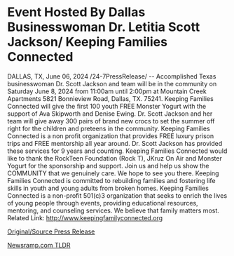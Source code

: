 # Event Hosted By Dallas Businesswoman Dr. Letitia Scott Jackson/ Keeping Families Connected

DALLAS, TX, June 06, 2024 /24-7PressRelease/ -- Accomplished Texas businesswoman Dr. Scott Jackson and team will be in the community on Saturday June 8, 2024 from 11:00am until 2:00pm at Mountain Creek Apartments 5821 Bonnieview Road, Dallas, TX. 75241.   Keeping Families Connected will give the first 100 youth FREE Monster Yogurt with the support of Ava Skipworth and Denise Ewing.   Dr. Scott Jackson and her team will give away 300 pairs of brand new crocs to set the summer off right for the children and preteens in the community.   Keeping Families Connected is a non profit organization that provides FREE luxury prison trips and FREE mentorship all year around.  Dr. Scott Jackson has provided these services for 9 years and counting.   Keeping Families Connected would like to thank the RockTeen Foundation (Rock T), JKruz On Air and Monster Yogurt for the sponsorship and support.   Join us and help us show the COMMUNITY that we genuinely care.   We hope to see you there.  Keeping Families Connected is committed to rebuilding families and fostering life skills in youth and young adults from broken homes.   Keeping Families Connected is a non-profit 501(c)3 organization that seeks to enrich the lives of young people through events, providing educational resources, mentoring, and counseling services. We believe that family matters most.  Related Link: http://www.keepingfamilyconnected.org 

[Original/Source Press Release](https://www.24-7pressrelease.com/press-release/511457/event-hosted-by-dallas-businesswoman-dr-letitia-scott-jackson-keeping-families-connected) 

[Newsramp.com TLDR](https://newsramp.com/None) 